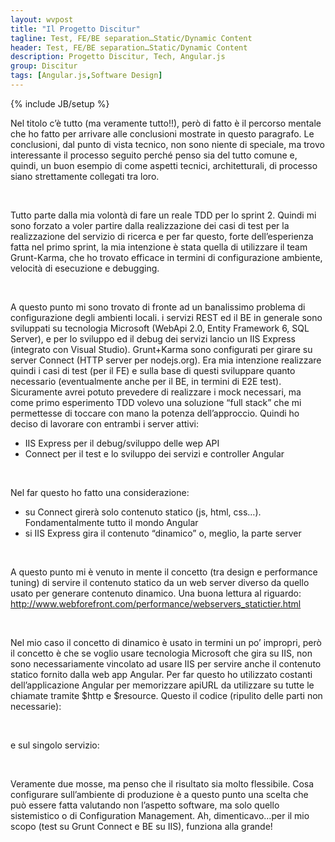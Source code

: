 ```yaml
---
layout: wvpost
title: "Il Progetto Discitur"
tagline: Test, FE/BE separation…Static/Dynamic Content
header: Test, FE/BE separation…Static/Dynamic Content
description: Progetto Discitur, Tech, Angular.js
group: Discitur
tags: [Angular.js,Software Design]
---
```

{% include JB/setup %}

Nel titolo c’è tutto (ma veramente tutto!!), però di fatto è il percorso
mentale che ho fatto per arrivare alle conclusioni mostrate in questo
paragrafo. Le conclusioni, dal punto di vista tecnico, non sono niente di
speciale, ma trovo interessante il processo seguito perché penso sia del tutto
comune e, quindi, un buon esempio di come aspetti tecnici, architetturali, di
processo siano strettamente collegati tra loro.

 

Tutto parte dalla mia volontà di fare un reale TDD per lo sprint 2. Quindi
mi sono forzato a voler partire dalla realizzazione dei casi di test per la
realizzazione del servizio di ricerca e per far questo, forte dell’esperienza
fatta nel primo sprint, la mia intenzione è stata quella di utilizzare il team
Grunt-Karma, che ho trovato efficace in termini di configurazione ambiente,
velocità di esecuzione e debugging.

 

A questo punto mi sono trovato di fronte ad un banalissimo problema di
configurazione degli ambienti locali. i servizi REST ed il BE in generale sono
sviluppati su tecnologia Microsoft (WebApi 2.0, Entity Framework 6, SQL
Server), e per lo sviluppo ed il debug dei servizi lancio un IIS Express
(integrato con Visual Studio). Grunt+Karma sono configurati per girare su server
Connect (HTTP server per nodejs.org). Era mia intenzione realizzare quindi i
casi di test (per il FE) e sulla base di questi sviluppare quanto necessario
(eventualmente anche per il BE, in termini di E2E test). Sicuramente avrei
potuto prevedere di realizzare i mock necessari, ma come primo esperimento TDD
volevo una soluzione “full stack” che mi permettesse di toccare con mano la
potenza dell’approccio. Quindi ho deciso di lavorare con entrambi i server
attivi:

- IIS Express per il debug/sviluppo delle wep
     API
- Connect per il test e lo sviluppo dei servizi
     e controller Angular

 

Nel far questo ho fatto una considerazione:

- su Connect girerà solo contenuto statico (js,
     html, css…). Fondamentalmente tutto il mondo Angular
- si IIS Express gira il contenuto “dinamico”
     o, meglio, la parte server

 

A questo punto mi è venuto in mente il concetto (tra design e performance
tuning) di servire il contenuto statico da un web server diverso da quello
usato per generare contenuto dinamico. Una buona lettura al riguardo: <a href="http://www.webforefront.com/performance/webservers_statictier.html" target="_blank">http://www.webforefront.com/performance/webservers_statictier.html</a>

 

Nel mio caso il concetto di dinamico è usato in termini un po’ impropri,
però il concetto è che se voglio usare tecnologia Microsoft che gira su IIS,
non sono necessariamente vincolato ad usare IIS per servire anche il contenuto
statico fornito dalla web app Angular. Per far questo ho utilizzato costanti
dell’applicazione Angular per memorizzare apiURL da utilizzare su tutte le
chiamate tramite $http e $resource. Questo il codice (ripulito delle parti non
necessarie):


<script type="syntaxhighlighter" class="brush: javascript">
<![CDATA[

angular.module("Discitur", [])
    .constant('DisciturSettings', {
        apiUrl: 'http://localhost:59739/api/'
    });

]]></script> 

e sul singolo servizio:

<script type="syntaxhighlighter" class="brush: javascript">
<![CDATA[

$http.get(DisciturSettings.apiUrl + 'lesson/' + inputParams.id)

]]></script> 

Veramente due mosse, ma penso che il risultato sia molto flessibile. Cosa configurare sull’ambiente di produzione è a questo punto una scelta che può essere fatta valutando non l’aspetto software, ma solo quello sistemistico o di Configuration Management.
Ah, dimenticavo…per il mio scopo (test su Grunt Connect e BE su IIS), funziona alla grande!

